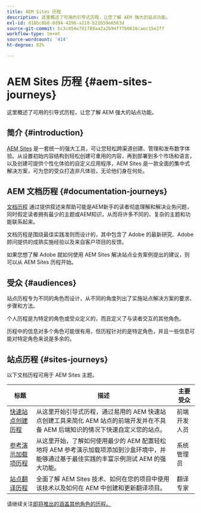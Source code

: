```yaml
---
title: AEM Sites 历程
description: 这里概述了可用的引导式历程，让您了解 AEM 强大的站点功能。
exl-id: d18bc8b8-8d94-4296-a218-b21b59e6563d
source-git-commit: bc3c054e781789aa2a2b94f77b0616caec15e2ff
workflow-type: tm+mt
source-wordcount: '414'
ht-degree: 82%

---
```


# AEM Sites 历程 {#aem-sites-journeys}

这里概述了可用的引导式历程，让您了解 AEM 强大的站点功能。

## 简介 {#introduction}

[AEM Sites](https://business.adobe.com/products/experience-manager/sites/aem-sites.html) 是一套统一的强大工具，可让您轻松跨渠道创建、管理和发布数字体验。从设置初始内容结构到轻松创建可重用的内容，再到部署到多个市场和语言，以及创建可提供个性化体验的自定义应用程序，AEM Sites 是一款全面的集中式解决方案，可为您的受众打造非凡体验，无论他们身在何处。

## AEM 文档历程 {#documentation-journeys}

[文档历程](/help/journey-documentation/documentation-journeys.md) 通过提供叙述来帮助可能是AEM新手的读者彻底理解和解决业务问题，同时假定读者拥有最少的主题或AEM知识，从而将许多不同的、复杂的主题和功能联系起来。

文档历程是围绕最佳实践准则而设计的，其中包含了 Adobe 的最新研究、Adobe 顾问提供的成熟实施经验以及来自客户项目的反馈。

如果您想了解 Adobe 就如何使用 AEM Sites 解决站点业务案例提出的建议，则可以从 AEM Sites 历程开始。

## 受众 {#audiences}

站点历程专为不同的角色而设计，从不同的角度列出了实施站点解决方案的要求、步骤和方法。

个人历程是为特定的角色或受众定义的，而且定义了与读者交互的其他角色。

历程中的信息对多个角色可能很有用，但历程针对的是特定角色，并且一些信息可能对特定角色来说是多余的。

## 站点历程 {#sites-journeys}

以下文档历程可用于 AEM Sites 主题。

| 标题 | 描述 | 主要受众 |
|---|---|---|
| [快速站点创建历程](/help/journey-sites/quick-site/overview.md) | 从这里开始引导式历程，通过易用的 AEM 快速站点创建工具来简化 AEM 站点的前端开发并在不具备 AEM 后端知识的情况下快速自定义您的站点。 | 前端开发人员 |
| [参考演示加载项历程](/help/journey-sites/demos-add-on/overview.md) | 从这里开始，了解如何使用最少的 AEM 配置轻松地将 AEM 参考演示加载项添加到沙盒环境中，并能够通过基于最佳实践的丰富示例测试 AEM 的强大功能。 | 系统管理员 |
| [站点翻译历程](/help/journey-sites/translation/overview.md) | 全面了解 AEM Sites 技术、如何在您的项目中使用该技术以及如何在 AEM 中创建和更新翻译项目。 | 翻译专家 |

请继续关注[即将推出的涵盖其他角色的历程。](/help/journey-documentation/documentation-journeys.md#journeys)
